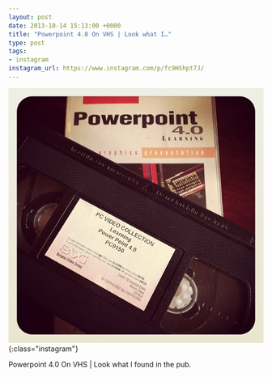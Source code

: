 ```yaml
---
layout: post
date: 2013-10-14 15:13:00 +0000
title: "Powerpoint 4.0 On VHS | Look what I…"
type: post
tags:
- instagram
instagram_url: https://www.instagram.com/p/fc9HShpt7J/
---
```


![Instagram - fc9HShpt7J](/assets/fc9HShpt7J.jpg){:class="instagram"}

Powerpoint 4.0 On VHS | Look what I found in the pub.
